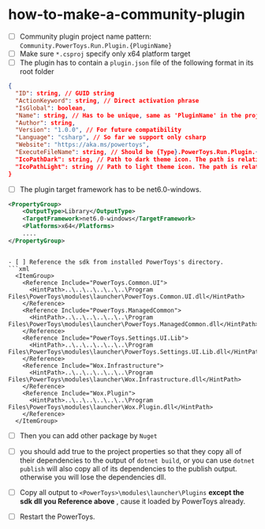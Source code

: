 # how-to-make-a-community-plugin

- [ ] Community plugin project name pattern: `Community.PowerToys.Run.Plugin.{PluginName}`
- [ ] Make sure `*.csproj` specify only x64 platform target
- [ ] The plugin has to contain a `plugin.json` file of the following format in its root folder
```json
{
  "ID": string, // GUID string
  "ActionKeyword": string, // Direct activation phrase
  "IsGlobal": boolean,
  "Name": string, // Has to be unique, same as 'PluginName' in the project name pattern  
  "Author": string,
  "Version": "1.0.0", // For future compatibility
  "Language": "csharp", // So far we support only csharp 
  "Website": "https://aka.ms/powertoys",
  "ExecuteFileName": string, // Should be {Type}.PowerToys.Run.Plugin.{PluginName}.dll
  "IcoPathDark": string, // Path to dark theme icon. The path is relative to the root plugin folder 
  "IcoPathLight": string // Path to light theme icon. The path is relative to the root plugin folder 
}
```
- [ ] The plugin target framework has to be net6.0-windows.
```xml
<PropertyGroup>
    <OutputType>Library</OutputType>
    <TargetFramework>net6.0-windows</TargetFramework>
    <Platforms>x64</Platforms>
    ....
</PropertyGroup>
```
```

- [ ] Reference the sdk from installed PowerToys's directory.
```xml
  <ItemGroup>
    <Reference Include="PowerToys.Common.UI">
      <HintPath>..\..\..\..\..\..\Program Files\PowerToys\modules\launcher\PowerToys.Common.UI.dll</HintPath>
    </Reference>
    <Reference Include="PowerToys.ManagedCommon">
      <HintPath>..\..\..\..\..\..\Program Files\PowerToys\modules\launcher\PowerToys.ManagedCommon.dll</HintPath>
    </Reference>
    <Reference Include="PowerToys.Settings.UI.Lib">
      <HintPath>..\..\..\..\..\..\Program Files\PowerToys\modules\launcher\PowerToys.Settings.UI.Lib.dll</HintPath>
    </Reference>
    <Reference Include="Wox.Infrastructure">
      <HintPath>..\..\..\..\..\..\Program Files\PowerToys\modules\launcher\Wox.Infrastructure.dll</HintPath>
    </Reference>
    <Reference Include="Wox.Plugin">
      <HintPath>..\..\..\..\..\..\Program Files\PowerToys\modules\launcher\Wox.Plugin.dll</HintPath>
    </Reference>
  </ItemGroup>
```

- [ ] Then you can add other package by `Nuget`
- [ ] you  should add <EnableDynamicLoading>true</EnableDynamicLoading> to the project properties so that they copy all of their dependencies to the output of `dotnet build`, or you can use `dotnet publish` will also copy all of its dependencies to the publish output. otherwise you will lose the dependencies dll.

- [ ] Copy all output to `<PowerToys>\modules\launcher\Plugins` **except the sdk dll you Reference above** , cause it loaded by PowerToys already.

- [ ] Restart the PowerToys.